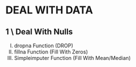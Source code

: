 <h1>DEAL WITH DATA</h1>
<h2>1 \ Deal With Nulls</h2>

<ol type="I" >
      <li>dropna Function (DROP)</li> 
      <li>fillna Function (Fill With Zeros)</li>      
      <li>Simpleimputer Function (Fill With Mean/Median)</li>
    
</ol>
